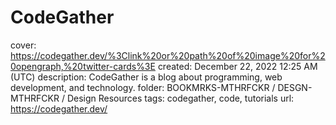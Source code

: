 # CodeGather

cover: https://codegather.dev/%3Clink%20or%20path%20of%20image%20for%20opengraph,%20twitter-cards%3E
created: December 22, 2022 12:25 AM (UTC)
description: CodeGather is a blog about programming, web development, and technology.
folder: BOOKMRKS-MTHRFCKR / DESGN-MTHRFCKR / Design Resources
tags: codegather, code, tutorials
url: https://codegather.dev/